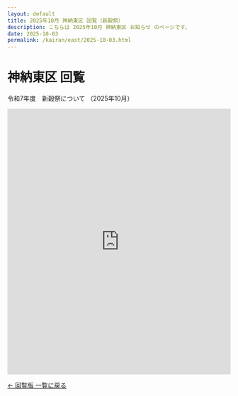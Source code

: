 ```yaml
---
layout: default
title: 2025年10月 神納東区 回覧（新穀祭）
description: こちらは 2025年10月 神納東区 お知らせ のページです。
date: 2025-10-03
permalink: /kairan/east/2025-10-03.html
---
```

  <main>
    <h1>神納東区 回覧</h1>
     <p>令和7年度　新穀祭について （2025年10月）</p>
      <iframe src="https://docs.google.com/document/d/1z8zPAlpShXY85MbskeJZk8A2ZY5jeRzHL34ITkUGNik/preview" width="100%" height="600" frameborder="0"></iframe>
    <!-- 更新方法 -->
    <!-- <iframe src="https://docs.google.com/document/d/＊＊＊（コピーした/d/の後の文字列をここに入れる）＊＊＊＊＊/preview" width="100%" height="600" frameborder="0"></iframe> -->
<!-- Googleドキュメントのリンクは
https://docs.google.com/document/d/1z8zPAlpShXY85MbskeJZk8A2ZY5jeRzHL34ITkUGNik/edit?usp=sharing -->
            <p><a href="{{ '/kairan/index.html' | relative_url }}">← 回覧版 一覧に戻る</a></p>
</main>